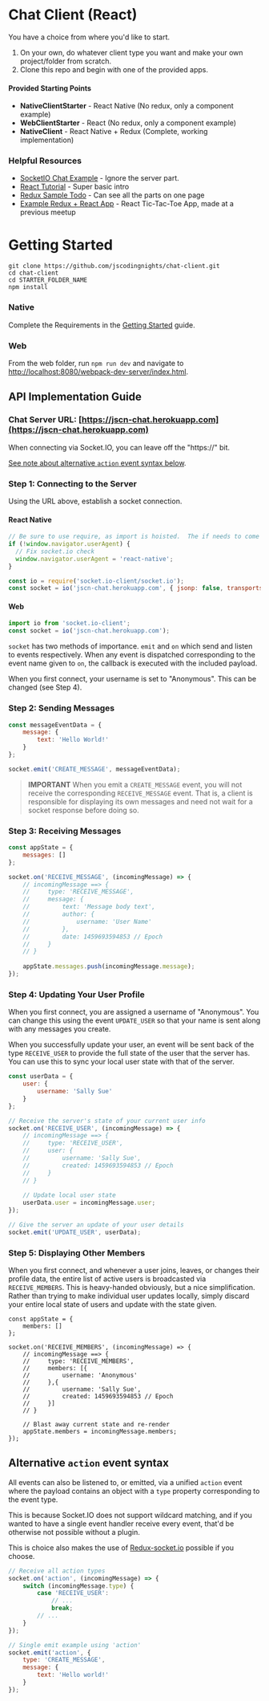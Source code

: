 # Chat Client (React)

You have a choice from where you'd like to start.

1. On your own, do whatever client type you want and make your own project/folder from scratch.
2. Clone this repo and begin with one of the provided apps.

#### Provided Starting Points
- **NativeClientStarter** - React Native (No redux, only a component example)
- **WebClientStarter** - React (No redux, only a component example)
- **NativeClient** - React Native + Redux (Complete, working implementation)

### Helpful Resources
- [SocketIO Chat Example](http://socket.io/get-started/chat/) - Ignore the server part.
- [React Tutorial](https://facebook.github.io/react/docs/tutorial.html) - Super basic intro
- [Redux Sample Todo](http://redux.js.org/docs/basics/ExampleTodoList.html) - Can see all the parts on one page
- [Example Redux + React App](https://github.com/jscodingnights/react-tic-tac-toe) - React Tic-Tac-Toe App, made at a previous meetup

# Getting Started
````
git clone https://github.com/jscodingnights/chat-client.git
cd chat-client
cd STARTER_FOLDER_NAME
npm install
````

### Native
Complete the Requirements in the [Getting Started](https://facebook.github.io/react-native/docs/getting-started.html) guide.

### Web
From the web folder, run `npm run dev` and navigate to [http://localhost:8080/webpack-dev-server/index.html](http://localhost:8080/webpack-dev-server/index.html).


## API Implementation Guide

### Chat Server URL: [https://jscn-chat.herokuapp.com](https://jscn-chat.herokuapp.com)

When connecting via Socket.IO, you can leave off the "https://" bit. 

[See note about alternative `action` event syntax below](#alternative-action-event-syntax).

### Step 1: Connecting to the Server

Using the URL above, establish a socket connection.

#### React Native

```javascript
// Be sure to use require, as import is hoisted.  The if needs to come first as well.  Just... don't change these lines... :)
if (!window.navigator.userAgent) {
  // Fix socket.io check
  window.navigator.userAgent = 'react-native';
}

const io = require('socket.io-client/socket.io');
const socket = io('jscn-chat.herokuapp.com', { jsonp: false, transports: ['websocket'] });
```

#### Web

```javascript
import io from 'socket.io-client';
const socket = io('jscn-chat.herokuapp.com');
```

`socket` has two methods of importance.  `emit` and `on` which send and listen to events respectively.  When any event is dispatched corresponding to the event name given to `on`, the callback is executed with the included payload.

When you first connect, your username is set to "Anonymous".  This can be changed (see Step 4).

### Step 2: Sending Messages

```javascript
const messageEventData = { 
    message: { 
        text: 'Hello World!' 
    }
};

socket.emit('CREATE_MESSAGE', messageEventData);
```

>**IMPORTANT** When you emit a `CREATE_MESSAGE` event, you will not receive the corresponding `RECEIVE_MESSAGE` event.  That is, a client is responsible for displaying its own messages and need not wait for a socket response before doing so.

### Step 3: Receiving Messages

```javascript
const appState = {
    messages: []
};

socket.on('RECEIVE_MESSAGE', (incomingMessage) => {
    // incomingMessage ==> {
    //     type: 'RECEIVE_MESSAGE',
    //     message: {
    //         text: 'Message body text',
    //         author: {
    //             username: 'User Name'         
    //         },
    //         date: 1459693594853 // Epoch
    //     }
    // }
    
    appState.messages.push(incomingMessage.message);
});
```

### Step 4: Updating Your User Profile

When you first connect, you are assigned a username of "Anonymous".  You can change this using the event `UPDATE_USER` so that your name is sent along with any messages you create.

When you successfully update your user, an event will be sent back of the type `RECEIVE_USER` to provide the full state of the user that the server has.  You can use this to sync your local user state with that of the server.

```javascript
const userData = {
    user: {
        username: 'Sally Sue'
    }
};

// Receive the server's state of your current user info
socket.on('RECEIVE_USER', (incomingMessage) => {
    // incomingMessage ==> {
    //     type: 'RECEIVE_USER',
    //     user: {
    //         username: 'Sally Sue',
    //         created: 1459693594853 // Epoch
    //     }
    // }
    
    // Update local user state
    userData.user = incomingMessage.user;
});

// Give the server an update of your user details
socket.emit('UPDATE_USER', userData);
```

### Step 5: Displaying Other Members

When you first connect, and whenever a user joins, leaves, or changes their profile data, the entire list of active users is broadcasted via `RECEIVE_MEMBERS`.  This is heavy-handed obviously, but a nice simplification. Rather than trying to make individual user updates locally, simply discard your entire local state of users and update with the state given.

```
const appState = {
    members: []
};

socket.on('RECEIVE_MEMBERS', (incomingMessage) => {
    // incomingMessage ==> {
    //     type: 'RECEIVE_MEMBERS',
    //     members: [{
    //         username: 'Anonymous'
    //     },{
    //         username: 'Sally Sue',
    //         created: 1459693594853 // Epoch
    //     }]
    // }

    // Blast away current state and re-render
    appState.members = incomingMessage.members;
});
```


## Alternative `action` event syntax

All events can also be listened to, or emitted, via a unified `action` event where the payload contains an object with a `type` property corresponding to the event type.  

This is because Socket.IO does not support wildcard matching, and if you wanted to have a single event handler receive every event, that'd be otherwise not possible without a plugin.

This is choice also makes the use of [Redux-socket.io](https://github.com/itaylor/redux-socket.io) possible if you choose.

```javascript
// Receive all action types
socket.on('action', (incomingMessage) => {
    switch (incomingMessage.type) {
        case 'RECEIVE_USER':
            // ...
            break;
        // ...
    }
});

// Single emit example using 'action'
socket.emit('action', {
    type: 'CREATE_MESSAGE',
    message: {
        text: 'Hello world!'
    }
});
```




